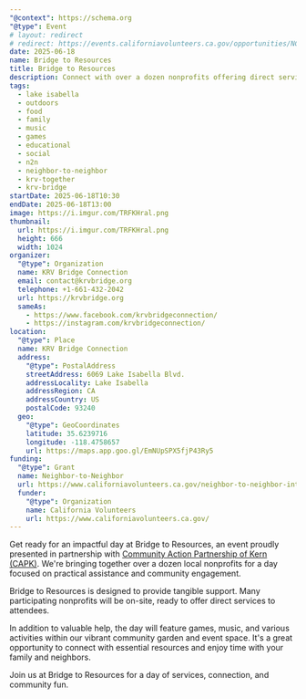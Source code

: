 ```yaml
---
"@context": https://schema.org
"@type": Event
# layout: redirect
# redirect: https://events.californiavolunteers.ca.gov/opportunities/NCrZ1FYTsB
date: 2025-06-18
name: Bridge to Resources
title: Bridge to Resources
description: Connect with over a dozen nonprofits offering direct services, engaging activities, games, and fun! Enjoy music and more in the community garden.
tags:
  - lake isabella
  - outdoors
  - food
  - family
  - music
  - games
  - educational
  - social
  - n2n
  - neighbor-to-neighbor
  - krv-together
  - krv-bridge
startDate: 2025-06-18T10:30
endDate: 2025-06-18T13:00
image: https://i.imgur.com/TRFKHral.png
thumbnail:
  url: https://i.imgur.com/TRFKHral.png
  height: 666
  width: 1024
organizer:
  "@type": Organization
  name: KRV Bridge Connection
  email: contact@krvbridge.org
  telephone: +1-661-432-2042
  url: https://krvbridge.org
  sameAs:
    - https://www.facebook.com/krvbridgeconnection/
    - https://instagram.com/krvbridgeconnection/
location:
  "@type": Place
  name: KRV Bridge Connection
  address:
    "@type": PostalAddress
    streetAddress: 6069 Lake Isabella Blvd.
    addressLocality: Lake Isabella
    addressRegion: CA
    addressCountry: US
    postalCode: 93240
  geo:
    "@type": GeoCoordinates
    latitude: 35.6239716
    longitude: -118.4758657
    url: https://maps.app.goo.gl/EmNUpSPX5fjP43Ry5
funding:
  "@type": Grant
  name: Neighbor-to-Neighbor
  url: https://www.californiavolunteers.ca.gov/neighbor-to-neighbor-interest/
  funder:
    "@type": Organization
    name: California Volunteers
    url: https://www.californiavolunteers.ca.gov/
---
```

Get ready for an impactful day at Bridge to Resources, an event proudly presented in partnership with
[Community Action Partnership of Kern (CAPK)](https://krvbridge.org/partners/capk). We're bringing together
over a dozen local nonprofits for a day focused on practical assistance and community engagement.

Bridge to Resources is designed to provide tangible support. Many participating nonprofits will be on-site,
ready to offer direct services to attendees.

In addition to valuable help, the day will feature games, music, and various activities within our vibrant
community garden and event space. It's a great opportunity to connect with essential resources and enjoy
time with your family and neighbors.

Join us at Bridge to Resources for a day of services, connection, and community fun.
